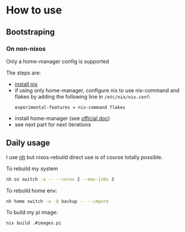 # How to use

## Bootstraping

### On non-nixos

Only a home-manager config is supported

The steps are:

- [install nix](https://nixos.org/download/)
- if using only home-manager, configure nix to use nix-command and flakes by adding the following line in `/etc/nix/nix.conf`:
  ```
  experimental-features = nix-command flakes
  ```
- install home-manager (see [official doc](https://nix-community.github.io/home-manager/index.xhtml#ch-installation))
- see next part for next iterations

## Daily usage

I use [nh](https://github.com/viperML/nh) but nixos-rebuild direct use is of course totally possible.

To rebuild my system

```sh
nh os switch -a -- --cores 2 --max-jobs 3
```

To rebuild home env:

```sh
nh home switch -a -b backup -- --impure
```

To build my pi image:

```sh
nix build .#images.pi 
```
